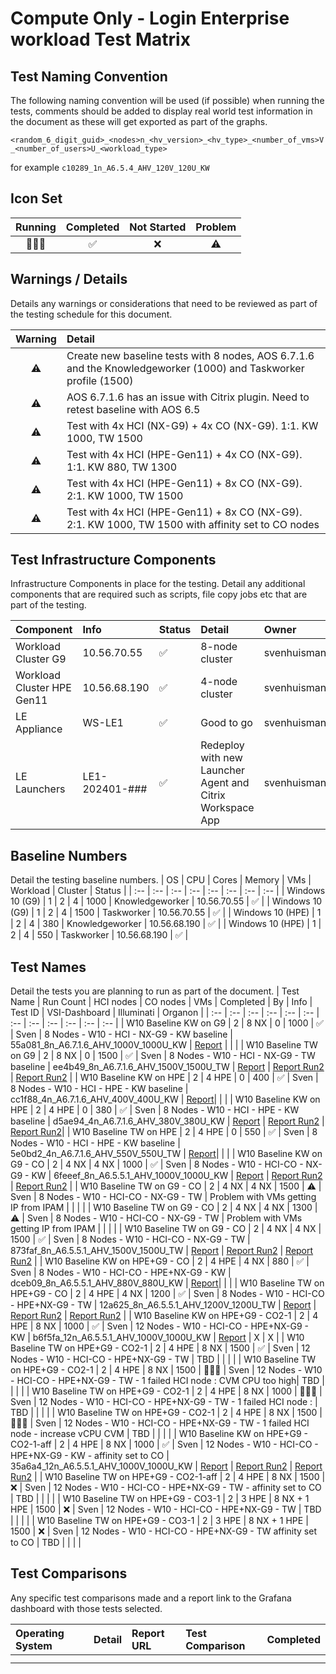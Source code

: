 # Compute Only - Login Enterprise workload Test Matrix

## Test Naming Convention

The following naming convention will be used (if possible) when running the tests, comments should be added to display real world test information in the document as these will get exported as part of the graphs.

``<random_6_digit_guid>_<nodes>n_<hv_version>_<hv_type>_<number_of_vms>V_<number_of_users>U_<workload_type>``

for example ``c10289_1n_A6.5.4_AHV_120V_120U_KW``

## Icon Set

| Running | Completed | Not Started | Problem |
| :---: | :---: | :---: | :---: |
| 🏃🏻‍♂️ | ✅ | ❌ | ⚠️ |

## Warnings / Details

Details any warnings or considerations that need to be reviewed as part of the testing schedule for this document.

| Warning | Detail |
| :---: | :--- |
| ⚠️ | Create new baseline tests with 8 nodes, AOS 6.7.1.6 and the Knowledgeworker (1000) and Taskworker profile (1500) |
| ⚠️ | AOS 6.7.1.6 has an issue with Citrix plugin. Need to retest baseline with AOS 6.5 |
| ⚠️ | Test with 4x HCI (NX-G9) + 4x CO (NX-G9). 1:1. KW 1000, TW 1500 |
| ⚠️ | Test with 4x HCI (HPE-Gen11) + 4x CO (NX-G9). 1:1. KW 880, TW 1300 |
| ⚠️ | Test with 4x HCI (HPE-Gen11) + 8x CO (NX-G9). 2:1. KW 1000, TW 1500 |
| ⚠️ | Test with 4x HCI (HPE-Gen11) + 8x CO (NX-G9). 2:1. KW 1000, TW 1500 with affinity set to CO nodes |


## Test Infrastructure Components

Infrastructure Components in place for the testing. Detail any additional components that are required such as scripts, file copy jobs etc that are part of the testing.

| Component | Info | Status | Detail | Owner | Tested | 
| :-- | :-- | :-- | :-- | :-- | :-- |
| Workload Cluster G9 | 10.56.70.55 | ✅ | 8-node cluster | svenhuisman | ✅ |
| Workload Cluster HPE Gen11 | 10.56.68.190 | ✅ | 4-node cluster | svenhuisman | ✅ |
| LE Appliance | WS-LE1 | ✅ | Good to go | svenhuisman | ✅ |
| LE Launchers | LE1-202401-### | ✅ | Redeploy with new Launcher Agent and Citrix Workspace App | svenhuisman | ✅ |

## Baseline Numbers

Detail the testing baseline numbers.
| OS | CPU | Cores | Memory | VMs | Workload | Cluster | Status |
| :-- | :-- | :-- | :-- | :-- | :-- | :-- | :-- |
| Windows 10 (G9) | 1 | 2 | 4 | 1000  | Knowledgeworker | 10.56.70.55 | ✅ |
| Windows 10 (G9) | 1 | 2 | 4 | 1500  | Taskworker | 10.56.70.55 | ✅ |
| Windows 10 (HPE) | 1 | 2 | 4 | 380  | Knowledgeworker | 10.56.68.190 | ✅ |
| Windows 10 (HPE) | 1 | 2 | 4 | 550  | Taskworker | 10.56.68.190 | ✅ |


## Test Names

Detail the tests you are planning to run as part of the document.
| Test Name | Run Count | HCI nodes | CO nodes | VMs | Completed | By | Info | Test ID | VSI-Dashboard | Illuminati | Organon |
| :-- | :-- | :-- | :-- | :-- | :-- | :-- | :-- | :-- | :-- | :-- | :-- |
| W10 Baseline KW on G9 | 2 | 8 NX | 0 | 1000 | ✅ | Sven | 8 Nodes - W10 - HCI - NX-G9 - KW baseline | 55a081_8n_A6.7.1.6_AHV_1000V_1000U_KW | [Report](http://10.57.64.101:3000/d/N5tnL9EVk/login-documents-v3?orgId=1&var-Bucketname=LoginDocuments&var-Bootbucket=BootBucket&var-Year=2024&var-DocumentName=ENG-CO-Tests&var-Comment=8n_g9_ahv_w10_u1000_v1000_kw&var-Testname=55a081_8n_A6.7.1.6_AHV_1000V_1000U_KW&var-Run=55a081_8n_A6.7.1.6_AHV_1000V_1000U_KW_Run1&var-Naming=Comment&var-Month=03) | | |
| W10 Baseline TW on G9 | 2 | 8 NX | 0 | 1500 | ✅ | Sven | 8 Nodes - W10 - HCI - NX-G9 - TW baseline | ee4b49_8n_A6.7.1.6_AHV_1500V_1500U_TW | [Report](http://10.57.64.101:3000/d/N5tnL9EVk/login-documents-v3?orgId=1&var-Bucketname=LoginDocuments&var-Bootbucket=BootBucket&var-Year=2024&var-DocumentName=ENG-CO-Tests&var-Comment=8n_g9_ahv_w10_u1500_v1500_tw&var-Testname=ee4b49_8n_A6.7.1.6_AHV_1500V_1500U_TW&var-Run=ee4b49_8n_A6.7.1.6_AHV_1500V_1500U_TW_Run1&var-Naming=Comment&var-Month=03) | [Report Run2](https://illuminati.rtp.nutanix.com/collection/cid-1_clusterid-4761567880139609286_datetime-2024-03-08T173A053A31.686625_perf_1_0) | [Report Run2](https://organon.emea.nutanix.com/job?job=job:eac95f3e-250d-4f0f-89b6-383087e344ba) |
| W10 Baseline KW on HPE | 2 | 4 HPE | 0 | 400 | ✅ | Sven | 8 Nodes - W10 - HCI - HPE - KW baseline | cc1f88_4n_A6.7.1.6_AHV_400V_400U_KW | [Report](http://10.57.64.101:3000/d/N5tnL9EVk/login-documents-v3?orgId=1&var-Bucketname=LoginDocuments&var-Bootbucket=BootBucket&var-Year=2024&var-DocumentName=ENG-CO-Tests&var-Comment=4n_hpg11_w10_400u_kw&var-Testname=cc1f88_4n_A6.7.1.6_AHV_400V_400U_KW&var-Run=cc1f88_4n_A6.7.1.6_AHV_400V_400U_KW_Run1&var-Naming=Comment&var-Month=03)| | |
| W10 Baseline KW on HPE | 2 | 4 HPE | 0 | 380 | ✅ | Sven | 8 Nodes - W10 - HCI - HPE - KW baseline | d5ae94_4n_A6.7.1.6_AHV_380V_380U_KW | [Report](http://10.57.64.101:3000/d/N5tnL9EVk/login-documents-v3?orgId=1&var-Bucketname=LoginDocuments&var-Bootbucket=BootBucket&var-Year=2024&var-DocumentName=ENG-CO-Tests&var-Comment=4n_hpg11_w10_380u_kw&var-Testname=d5ae94_4n_A6.7.1.6_AHV_380V_380U_KW&var-Run=d5ae94_4n_A6.7.1.6_AHV_380V_380U_KW_Run1&var-Naming=Comment&var-Month=03) | [Report Run2](https://illuminati.rtp.nutanix.com/collection/cid-1_clusterid-4036936260608970908_datetime-2024-03-08T153A313A21.282939_perf_1_0) | [Report Run2](https://organon.emea.nutanix.com/job?job=job:2b95a6cd-6279-430b-8226-0ffe5a246b8c)|
| W10 Baseline TW on HPE | 2 | 4 HPE | 0 | 550 | ✅ | Sven | 8 Nodes - W10 - HCI - HPE - KW baseline | 5e0bd2_4n_A6.7.1.6_AHV_550V_550U_TW | [Report](http://10.57.64.101:3000/d/N5tnL9EVk/login-documents-v3?orgId=1&var-Bucketname=LoginDocuments&var-Bootbucket=BootBucket&var-Year=2024&var-DocumentName=ENG-CO-Tests&var-Comment=4n_hpg11_w10_550u_tw&var-Testname=5e0bd2_4n_A6.7.1.6_AHV_550V_550U_TW&var-Run=5e0bd2_4n_A6.7.1.6_AHV_550V_550U_TW_Run1&var-Naming=Comment&var-Month=03)| | |
| W10 Baseline KW on G9 - CO | 2 | 4 NX | 4 NX | 1000 | ✅ | Sven | 8 Nodes - W10 - HCI-CO - NX-G9 - KW | 6feeef_8n_A6.5.5.1_AHV_1000V_1000U_KW | [Report](http://10.57.64.101:3000/d/N5tnL9EVk/login-documents-v3?orgId=1&var-Bucketname=LoginDocuments&var-Bootbucket=BootBucket&var-Year=2024&var-DocumentName=ENG-CO-Tests&var-Comment=CO_4hci_4co_g9_ahv_w10_u1000_v1000_kw&var-Testname=6feeef_8n_A6.5.5.1_AHV_1000V_1000U_KW&var-Run=6feeef_8n_A6.5.5.1_AHV_1000V_1000U_KW_Run1&var-Naming=Comment&var-Month=03) | [Report Run2](https://illuminati.rtp.nutanix.com/collection/cid-1_clusterid-849628653814912198_datetime-2024-03-13T183A423A49.414685_perf_1_0) | [Report Run2](https://organon.emea.nutanix.com/job?job=job:4ade16e3-6a80-4626-b1c0-590a93fca5ed#) |
| W10 Baseline TW on G9 - CO | 2 | 4 NX | 4 NX | 1500 | ⚠️ | Sven | 8 Nodes - W10 - HCI-CO - NX-G9 - TW | Problem with VMs getting IP from IPAM | | | |
| W10 Baseline TW on G9 - CO | 2 | 4 NX | 4 NX | 1300 | ⚠️ | Sven | 8 Nodes - W10 - HCI-CO - NX-G9 - TW | Problem with VMs getting IP from IPAM | | | |
| W10 Baseline TW on G9 - CO | 2 | 4 NX | 4 NX | 1500 | ✅ | Sven | 8 Nodes - W10 - HCI-CO - NX-G9 - TW | 873faf_8n_A6.5.5.1_AHV_1500V_1500U_TW | [Report](http://10.57.64.101:3000/d/N5tnL9EVk/login-documents-v3?orgId=1&var-Bucketname=LoginDocuments&var-Bootbucket=BootBucket&var-Year=2024&var-DocumentName=ENG-CO-Tests&var-Comment=CO_4hci_4co_g9_ahv_w10_u1500_v1500_tw&var-Run=873faf_8n_A6.5.5.1_AHV_1500V_1500U_TW_Run1&var-Naming=Comment&var-Month=03&var-Testname=873faf_8n_A6.5.5.1_AHV_1500V_1500U_TW) | [Report Run2](https://illuminati.rtp.nutanix.com/collection/cid-2_clusterid-849628653814912198_datetime-2024-03-18T153A413A01.513974_perf_1_0) | [Report Run2](https://organon.emea.nutanix.com/job?job=job:e1c0822d-84d8-4476-971c-71aaf48d0246) |
| W10 Baseline KW on HPE+G9 - CO | 2 | 4 HPE | 4 NX | 880 | ✅ | Sven | 8 Nodes - W10 - HCI-CO - HPE+NX-G9 - KW | dceb09_8n_A6.5.5.1_AHV_880V_880U_KW | [Report](http://10.57.64.101:3000/d/N5tnL9EVk/login-documents-v3?orgId=1&var-Bucketname=LoginDocuments&var-Bootbucket=BootBucket&var-Year=2024&var-Comment=CO_4hci-hpe_4co_g9_ahv_w10_u880_v880_kw&var-Run=dceb09_8n_A6.5.5.1_AHV_880V_880U_KW_Run1&var-Naming=Comment&var-Month=03&var-DocumentName=ENG-CO-Tests&var-Testname=dceb09_8n_A6.5.5.1_AHV_880V_880U_KW)| | |
| W10 Baseline TW on HPE+G9 - CO | 2 | 4 HPE | 4 NX | 1200 | ✅ | Sven | 8 Nodes - W10 - HCI-CO - HPE+NX-G9 - TW | 12a625_8n_A6.5.5.1_AHV_1200V_1200U_TW | [Report](http://10.57.64.101:3000/d/N5tnL9EVk/login-documents-v3?orgId=1&var-Bucketname=LoginDocuments&var-Bootbucket=BootBucket&var-Year=2024&var-Comment=CO_4hci-hpe_4co_g9_ahv_w10_u1200_v1200_tw&var-Run=12a625_8n_A6.5.5.1_AHV_1200V_1200U_TW_Run1&var-Naming=Comment&var-Month=03&var-DocumentName=ENG-CO-Tests&var-Testname=12a625_8n_A6.5.5.1_AHV_1200V_1200U_TW) | [Report Run2](https://illuminati.rtp.nutanix.com/collection/cid-1_clusterid-4175984899104034972_datetime-2024-03-21T143A403A28.773338_perf_1_0) | [Report Run2](https://organon.emea.nutanix.com/job?job=job:76b2b8b0-0998-498b-b134-9bc3af4f7eab) |
| W10 Baseline KW on HPE+G9 - CO2-1 | 2 | 4 HPE | 8 NX | 1000 | ✅ | Sven | 12 Nodes - W10 - HCI-CO - HPE+NX-G9 - KW | b6f5fa_12n_A6.5.5.1_AHV_1000V_1000U_KW | [Report](http://10.57.64.101:3000/d/N5tnL9EVk/login-documents-v3?orgId=1&var-Bucketname=LoginDocuments&var-Bootbucket=BootBucket&var-Year=2024&var-DocumentName=ENG-CO-Tests&var-Comment=CO_4hci-hpe_8co_g9_ahv_w10_u1000_v1000_kw&var-Run=b6f5fa_12n_A6.5.5.1_AHV_1000V_1000U_KW_Run1&var-Naming=Comment&var-Month=03&var-Testname=b6f5fa_12n_A6.5.5.1_AHV_1000V_1000U_KW) | X | X |
| W10 Baseline TW on HPE+G9 - CO2-1 | 2 | 4 HPE | 8 NX | 1500 | ✅ | Sven | 12 Nodes - W10 - HCI-CO - HPE+NX-G9 - TW | TBD | | | |
| W10 Baseline TW on HPE+G9 - CO2-1 | 2 | 4 HPE | 8 NX | 1500 | 🏃🏻‍♂️ | Sven | 12 Nodes - W10 - HCI-CO - HPE+NX-G9 - TW - 1 failed HCI node : CVM CPU too high| TBD | | | |
| W10 Baseline TW on HPE+G9 - CO2-1 | 2 | 4 HPE | 8 NX | 1000 | 🏃🏻‍♂️ | Sven | 12 Nodes - W10 - HCI-CO - HPE+NX-G9 - TW - 1 failed HCI node : | TBD | | | |
| W10 Baseline TW on HPE+G9 - CO2-1 | 2 | 4 HPE | 8 NX | 1500 | 🏃🏻‍♂️ | Sven | 12 Nodes - W10 - HCI-CO - HPE+NX-G9 - TW - 1 failed HCI node - increase vCPU CVM | TBD | | | |
| W10 Baseline KW on HPE+G9 - CO2-1-aff | 2 | 4 HPE | 8 NX | 1000 | ✅ | Sven | 12 Nodes - W10 - HCI-CO - HPE+NX-G9 - KW - affinity set to CO | 35a6a4_12n_A6.5.5.1_AHV_1000V_1000U_KW | [Report](http://10.57.64.101:3000/d/N5tnL9EVk/login-documents-v3?orgId=1&var-Bucketname=LoginDocuments&var-Bootbucket=BootBucket&var-Year=2024&var-DocumentName=ENG-CO-Tests&var-Comment=CO_4hci-hpe_8co_g9_ahv_w10_u1000_v1000_kw_CO-aff&var-Run=35a6a4_12n_A6.5.5.1_AHV_1000V_1000U_KW_Run1&var-Naming=Comment&var-Month=03&var-Testname=35a6a4_12n_A6.5.5.1_AHV_1000V_1000U_KW) | [Report Run2](https://illuminati.rtp.nutanix.com/collection/cid-1_clusterid-3293560847116128412_datetime-2024-03-22T143A203A38.770067_perf_1_0) | [Report Run2](https://organon.emea.nutanix.com/job?job=job:0c7b532d-2aa8-4139-9636-809d023c0182) |
| W10 Baseline TW on HPE+G9 - CO2-1-aff | 2 | 4 HPE | 8 NX | 1500 | ❌ | Sven | 12 Nodes - W10 - HCI-CO - HPE+NX-G9 - TW - affinity set to CO | TBD | | | |
| W10 Baseline TW on HPE+G9 - CO3-1 | 2 | 3 HPE | 8 NX + 1 HPE | 1500 | ❌ | Sven | 12 Nodes - W10 - HCI-CO - HPE+NX-G9 - TW | TBD | | | |
| W10 Baseline TW on HPE+G9 - CO3-1 | 2 | 3 HPE | 8 NX + 1 HPE | 1500 | ❌ | Sven | 12 Nodes - W10 - HCI-CO - HPE+NX-G9 - TW affinity set to CO | TBD | | | |

## Test Comparisons

Any specific test comparisons made and a report link to the Grafana dashboard with those tests selected.

| Operating System | Detail | Report URL | Test Comparison | Completed |
| :-- | :-- | :-- | :-- | :-- |
| | | | |
| | | | |
